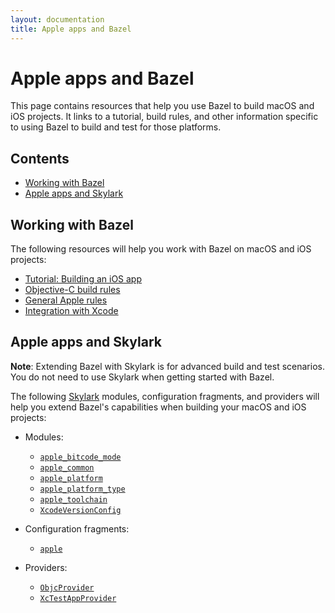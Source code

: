 ```yaml
---
layout: documentation
title: Apple apps and Bazel
---
```


# Apple apps and Bazel

This page contains resources that help you use Bazel to build macOS and iOS
projects. It links to a tutorial, build rules, and other information specific to
using Bazel to build and test for those platforms.

## Contents

- [Working with Bazel](#working-with-bazel)
- [Apple apps and Skylark](#apple-apps-and-skylark)

## Working with Bazel

The following resources will help you work with Bazel on macOS and iOS projects:

*  [Tutorial: Building an iOS app](tutorial/ios-app.html)
*  [Objective-C build rules](https://docs.bazel.build/versions/master/be/objective-c.html)
*  [General Apple rules](https://github.com/bazelbuild/rules_apple)
*  [Integration with Xcode](ide.html)

## Apple apps and Skylark

**Note**: Extending Bazel with Skylark is for advanced build and test scenarios.
You do not need to use Skylark when getting started with Bazel.

The following [Skylark](https://docs.bazel.build/versions/master/skylark/concepts.html)
modules, configuration fragments, and providers will help you extend Bazel's
capabilities when building your macOS and iOS projects:

*  Modules:

   *  [`apple_bitcode_mode`](skylark/lib/apple_bitcode_mode.html)
   *  [`apple_common`](skylark/lib/apple_common.html)
   *  [`apple_platform`](skylark/lib/apple_platform.html)
   *  [`apple_platform_type`](skylark/lib/apple_platform_type.html)
   *  [`apple_toolchain`](skylark/lib/apple_toolchain.html)
   *  [`XcodeVersionConfig`](skylark/lib/XcodeVersionConfig.html)

*  Configuration fragments:

   *  [`apple`](skylark/lib/apple.html)

*  Providers:

   *  [`ObjcProvider`](skylark/lib/ObjcProvider.html)
   *  [`XcTestAppProvider`](skylark/lib/XcTestAppProvider.html)
